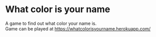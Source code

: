 # What color is your name
A game to find out what color your name is. <br>
Game can be played at https://whatcolorisyourname.herokuapp.com/
